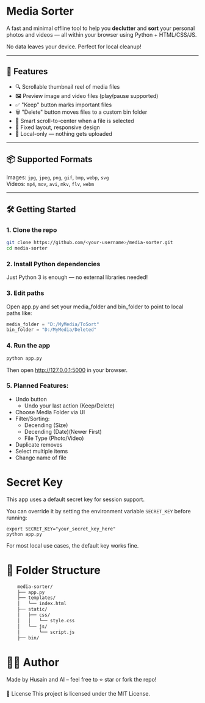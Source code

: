 # Media Sorter

A fast and minimal offline tool to help you **declutter** and **sort** your personal photos and videos — all within your browser using Python + HTML/CSS/JS.

No data leaves your device. Perfect for local cleanup!

---

## 🚀 Features

- 🔍 Scrollable thumbnail reel of media files
- 🖼️ Preview image and video files (play/pause supported)
- ✅ "Keep" button marks important files
- 🗑️ "Delete" button moves files to a custom bin folder
- 🧠 Smart scroll-to-center when a file is selected
- 🧱 Fixed layout, responsive design
- 🔐 Local-only — nothing gets uploaded

---

## 📦 Supported Formats

Images: `jpg`, `jpeg`, `png`, `gif`, `bmp`, `webp`, `svg`  
Videos: `mp4`, `mov`, `avi`, `mkv`, `flv`, `webm`

---

## 🛠️ Getting Started

### 1. Clone the repo

```bash
git clone https://github.com/<your-username>/media-sorter.git
cd media-sorter
```
### 2. Install Python dependencies
Just Python 3 is enough — no external libraries needed!

### 3. Edit paths
Open app.py and set your media_folder and bin_folder to point to local paths like:

```python
media_folder = "D:/MyMedia/ToSort"
bin_folder = "D:/MyMedia/Deleted"
```

### 4. Run the app
```bash
python app.py
```
Then open http://127.0.0.1:5000 in your browser.

### 5. Planned Features:

- Undo button
    - Undo your last action (Keep/Delete)
- Choose Media Folder via UI
- Filter/Sorting:
    - Decending (Size)
    - Decending (Date)(Newer First)
    - File Type (Photo/Video)
- Duplicate removes
- Select multiple items
- Change name of file

# Secret Key

This app uses a default secret key for session support.

You can override it by setting the environment variable `SECRET_KEY` before running:

    export SECRET_KEY="your_secret_key_here"
    python app.py

For most local use cases, the default key works fine.

# 📂 Folder Structure
```bash
    media-sorter/
    ├── app.py
    ├── templates/
    │   └── index.html
    ├── static/
    │   ├── css/
    │   │   └── style.css
    │   └── js/
    │       └── script.js
    ├── bin/
```
# 👨‍💻 Author
Made by Husain and AI – feel free to ⭐ star or fork the repo!

📃 License
This project is licensed under the MIT License.